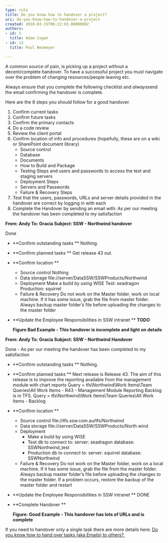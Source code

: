 ```yaml
---
type: rule
title: Do you know how to handover a project?
uri: do-you-know-how-to-handover-a-project
created: 2010-03-15T06:22:03.0000000Z
authors:
- id: 1
  title: Adam Cogan
- id: 13
  title: Paul Neumeyer

---
```


 
A common source of pain, is picking up a project without a decent/complete handover. To have a successful project you must navigate over the problem of changing resources/people leaving etc.

Always ensure that you complete the following checklist and *always*send the email confirming the handover is complete.

Here are the 8 steps you should follow for a good handover.
 
1. Confirm current tasks
2. Confirm future tasks
3. Confirm the primary contacts
4. Do a code review
5. Review the client portal
6. Confirm location of info and procedures (hopefully, these are on a wiki or SharePoint document library)
    - Source control
    - Database
    - Documents
    - How to Build and Package
    - Testing Steps and users and passwords to access the test and staging servers
    - Deployment Steps
    - Servers and Passwords
    - Failure & Recovery Steps
7. Test that the users, passwords, URLs and server details provided in the handover are correct by logging in with each
8. Complete the Handover by sending an email with: As per our meeting the handover has been completed to my satisfaction

 
**From: Andy
To: Gracia
Subject: SSW - Northwind handover**

Done

- **Confirm outstanding tasks **    Nothing.
- **Confirm planned tasks **    Get release 43 out.
- **Confirm location **
    - Source control        Nothing
    - Data storage        file://server/DataSSW/SSWProducts/Northwind
    - Deployment        Make a build by using WISE
Test: seadragon
Production: squirrel
    - Failure & Recovery        Do not work on the Master folder, work on local machine. If it has some issue, grab the file from master folder.
Always backup master folder’s file before uploading the changes to the master folder
- **Update the Employee Responsibilities in SSW intranet **    **TODO**

  **Figure Bad Example - This handover is incomplete and light on details** 
 
**From: Andy
To: Gracia
Subject: SSW - Northwind Handover**

Done - As per our meeting the handover has been completed to my satisfaction

- **Confirm outstanding tasks **    Nothing.
- **Confirm planned tasks **    Next release is Release 43.
The aim of this release is to improve the reporting available from the management module with chart reports
Query = tfs\Northwind\Work Items\Team Queries\All Work Items - R43 - Management Module Reporting
    Backlog is in TFS.
Query = tfs\Northwind\Work Items\Team Queries\All Work Items - Backlog
- **Confirm location **
    - Source control        file://tfs.ssw.com.au/tfs/Northwind
    - Data storage        file://server/DataSSW/SSWProducts/North wind
    - Deployment
        - Make a build by using WISE
        - Test db to connect to:            server: seadragon
database: SSWNorthwind\_test
        - Production db to connect to:            server: squirrel
database: SSWNorthwind
    - Failure & Recovery        Do not work on the Master folder, work on a local machine. If it has some issue, grab the file from the master folder.
Always backup master folder’s file before uploading the changes to the master folder.
If a problem occurs, restore the backup of the master folder and restart
- **Update the Employee Responsibilities in SSW intranet **    DONE
- **Complete Handover **

  **Figure: Good Example - This handover has lots of URLs and is complete**

If you need to handover only a single task there are more details here: [Do you know how to hand over tasks (aka Emails) to others? ​](/_layouts/15/FIXUPREDIRECT.ASPX?WebId=3dfc0e07-e23a-4cbb-aac2-e778b71166a2&amp;TermSetId=07da3ddf-0924-4cd2-a6d4-a4809ae20160&amp;TermId=2586b50a-21b6-40b0-8004-d90d1b029bec)

